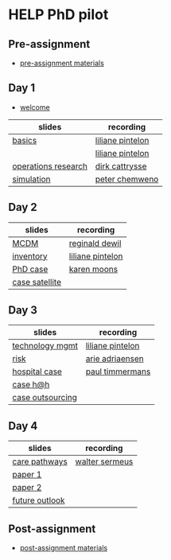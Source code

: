 # HELP PhD pilot

## Pre-assignment
* [pre-assignment materials](https://github.com/lpintelon/HELP/blob/main/docs/2020_HELP_Preassignment_final.pdf)

## Day 1
* [welcome](https://github.com/lpintelon/HELP/blob/main/docs/2020_HELP_welcome.pdf)

|slides|recording|
|------|---------|
|[basics](https://github.com/lpintelon/HELP/blob/main/docs/2020_HELP_Logistics%20basics_LP.pdf)|[liliane pintelon](https://kuleuven.mediaspace.kaltura.com/media/Kaltura+Capture+recording+-+november+2de+2020%2C+1A26A58+pm/1_ub722l06)|
||[liliane pintelon](https://kuleuven.mediaspace.kaltura.com/media/2020_HELP_Logistics+basics_deel+2/1_4e1yz1c5)|
|[operations research](https://github.com/lpintelon/HELP/blob/main/docs/2020_HELP_operations%20research_dc.pdf)|[dirk cattrysse](https://kuleuven.mediaspace.kaltura.com/media/HELP+operations+research+-+dc/1_na6mngdp)|
|[simulation](https://github.com/lpintelon/HELP/blob/main/docs/2020_HELP_Simulation_PC.pdf)|[peter chemweno](https://kuleuven.mediaspace.kaltura.com/media&/HELP+simulation+-+PC/1_vsdpoaw0)|


## Day 2

|slides|recording|
|------|---------|
| [MCDM](https://github.com/lpintelon/HELP/blob/main/docs/2020_HELP_MCDM_RDW.pdf) |  [reginald dewil](https://kuleuven.mediaspace.kaltura.com/media/HELP_mcdm_rdw/1_14kmxuve)  |
| [inventory](https://github.com/lpintelon/HELP/blob/main/docs/2020_HELP_inventory_LP.pdf) |  [liliane pintelon](https://kuleuven.mediaspace.kaltura.com/media/2020_HELP_inventory_LP/1_amfw51qi)  |
| [PhD case](https://github.com/lpintelon/HELP/blob/main/docs/2020_HELP_PhDproject_KM.pdf) |  [karen moons](https://kuleuven.mediaspace.kaltura.com/media/HELP_case+PhD_km/1_dm3mrow2)  |
| [case satellite](https://github.com/lpintelon/HELP/blob/main/docs/Case%20discussion_satellite.pdf) |   |

## Day 3

|slides|recording|
|------|---------|
| [technology mgmt](https://github.com/lpintelon/HELP/blob/main/docs/2020_HELP_technology%20management_LP.pdf) |  [liliane pintelon](https://kuleuven.mediaspace.kaltura.com/media/2020_HELP_technology+management_LP/1_pt5zalh1)  |
| [risk](https://github.com/lpintelon/HELP/blob/main/docs/2020_HELP_risk_AA.pdf) |  [arie adriaensen](https://kuleuven.mediaspace.kaltura.com/media/HELP+presentation+KUL_Adriaensen/1_sipigwgm)  |
| [hospital case](https://github.com/lpintelon/HELP/blob/main/docs/2020_HELP_tracking%20and%20tracing_PT.pdf) |  [paul timmermans](https://kuleuven.mediaspace.kaltura.com/media/HELP+tracking+and+tracing+-+pt/1_kjg7f5ot)  |
| [case h@h](https://github.com/lpintelon/HELP/blob/main/docs/Case%20discussion_hospital%20at%20home.pdf) |   |
| [case outsourcing](https://github.com/lpintelon/HELP/blob/main/docs/Case%20discussion_outsourcing.pdf) |    |

## Day 4

|slides|recording|
|------|---------|
| [care pathways](https://github.com/lpintelon/HELP/blob/main/docs/2020_HELP_Care%20pathways_WS.pdf) |  [walter sermeus](https://kuleuven.mediaspace.kaltura.com/media/walter/1_wxo25bve)  |
| [paper 1](https://github.com/lpintelon/HELP/blob/main/docs/paper_Caron.pdf) |    |
| [paper 2 ](https://github.com/lpintelon/HELP/blob/main/docs/paper_Van%20Vliet.pdf) |   |
| [future outlook](https://github.com/lpintelon/HELP/blob/main/docs/2020_HELP_Future%20perspectives_KM.pdf) |   |


## Post-assignment
* [post-assignment materials](https://github.com/lpintelon/HELP/blob/main/docs/2020_HELP_Postassignment%20overview.pdf)
